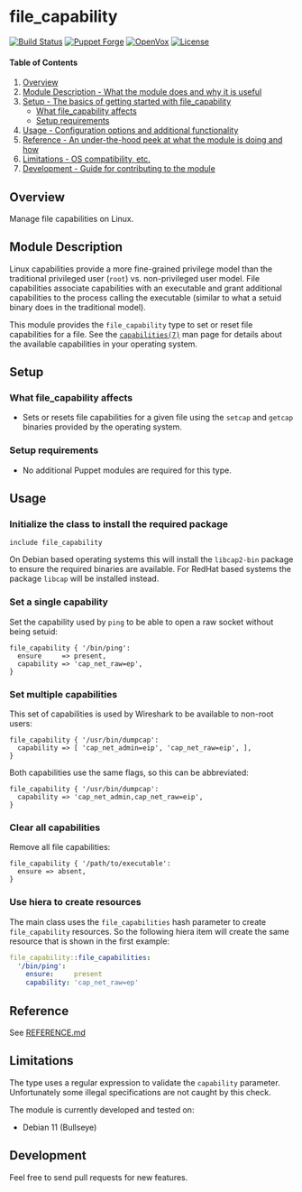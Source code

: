 # file_capability

[![Build Status](https://github.com/smoeding/puppet-file_capability/actions/workflows/CI.yaml/badge.svg)](https://github.com/smoeding/puppet-file_capability/actions/workflows/CI.yaml)
[![Puppet Forge](http://img.shields.io/puppetforge/v/stm/file_capability.svg)](https://forge.puppetlabs.com/stm/file_capability)
[![OpenVox](https://img.shields.io/badge/OpenVox-orange?label=Tested%20on)](https://voxpupuli.org/openvox/)
[![License](https://img.shields.io/github/license/smoeding/puppet-file_capability.svg)](https://raw.githubusercontent.com/smoeding/puppet-file_capability/master/LICENSE)

#### Table of Contents

1. [Overview](#overview)
2. [Module Description - What the module does and why it is useful](#module-description)
3. [Setup - The basics of getting started with file_capability](#setup)
    * [What file_capability affects](#what-file_capability-affects)
    * [Setup requirements](#setup-requirements)
4. [Usage - Configuration options and additional functionality](#usage)
5. [Reference - An under-the-hood peek at what the module is doing and how](#reference)
5. [Limitations - OS compatibility, etc.](#limitations)
6. [Development - Guide for contributing to the module](#development)

## Overview

Manage file capabilities on Linux.

## Module Description

Linux capabilities provide a more fine-grained privilege model than the traditional privileged user (`root`) vs. non-privileged user model. File capabilities associate capabilities with an executable and grant additional capabilities to the process calling the executable (similar to what a setuid binary does in the traditional model).

This module provides the `file_capability` type to set or reset file capabilities for a file. See the [`capabilities(7)`](http://man7.org/linux/man-pages/man7/capabilities.7.html) man page for details about the available capabilities in your operating system.

## Setup

### What file_capability affects

* Sets or resets file capabilities for a given file using the `setcap` and `getcap` binaries provided by the operating system.

### Setup requirements

* No additional Puppet modules are required for this type.

## Usage

### Initialize the class to install the required package

``` Puppet
include file_capability
```

On Debian based operating systems this will install the `libcap2-bin` package to ensure the required binaries are available. For RedHat based systems the package `libcap` will be installed instead.

### Set a single capability

Set the capability used by `ping` to be able to open a raw socket without being setuid:

``` Puppet
file_capability { '/bin/ping':
  ensure     => present,
  capability => 'cap_net_raw=ep',
}
```

### Set multiple capabilities

This set of capabilities is used by Wireshark to be available to non-root users:

``` Puppet
file_capability { '/usr/bin/dumpcap':
  capability => [ 'cap_net_admin=eip', 'cap_net_raw=eip', ],
}
```

Both capabilities use the same flags, so this can be abbreviated:

``` Puppet
file_capability { '/usr/bin/dumpcap':
  capability => 'cap_net_admin,cap_net_raw=eip',
}
```

### Clear all capabilities

Remove all file capabilities:

``` Puppet
file_capability { '/path/to/executable':
  ensure => absent,
}
```

### Use hiera to create resources

The main class uses the `file_capabilities` hash parameter to create `file_capability` resources. So the following hiera item will create the same resource that is shown in the first example:

``` yaml
file_capability::file_capabilities:
  '/bin/ping':
    ensure:     present
    capability: 'cap_net_raw=ep'
```

## Reference

See [REFERENCE.md](https://github.com/smoeding/puppet-file_capability/blob/master/REFERENCE.md)

## Limitations

The type uses a regular expression to validate the `capability` parameter. Unfortunately some illegal specifications are not caught by this check.

The module is currently developed and tested on:
* Debian 11 (Bullseye)

## Development

Feel free to send pull requests for new features.
